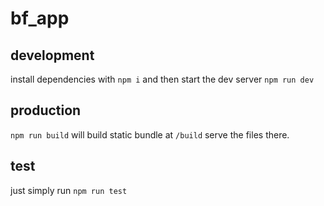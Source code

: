 # bf_app

## development 
install dependencies with `npm i` and then start the dev server `npm run dev`

## production

`npm run build` will build static bundle at `/build` serve the files there.

## test
just simply run `npm run test`